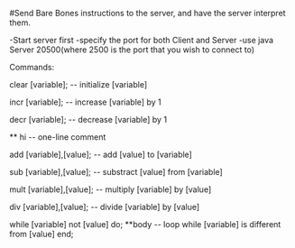 #Send Bare Bones instructions to the server, and have the server interpret them.



-Start server first
-specify the port for both Client and Server
-use java Server 20500(where 2500 is the port that you wish to connect to)



Commands:

clear [variable];                     -- initialize [variable]

incr [variable];                      -- increase [variable] by 1

decr [variable];                      -- decrease [variable] by 1

** hi                                 -- one-line comment

add [variable],[value];               -- add [value] to [variable]

sub [variable],[value];               -- substract [value] from [variable]

mult [variable],[value];               -- multiply [variable] by [value]

div [variable],[value];               -- divide [variable] by [value]

while [variable] not [value] do;
  **body                              -- loop while [variable] is different from [value]
end;
